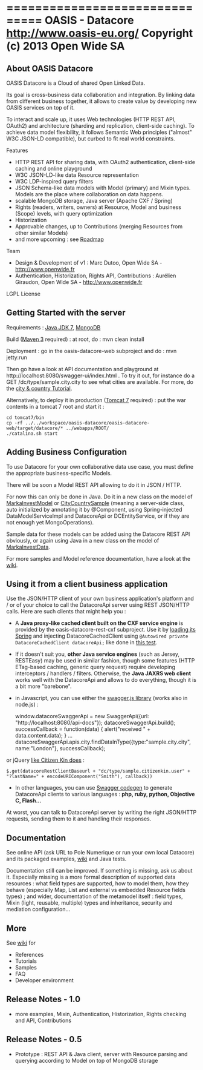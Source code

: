 ===============================
OASIS - Datacore
http://www.oasis-eu.org/
Copyright (c) 2013 Open Wide SA
===============================


About OASIS Datacore
--------------------

OASIS Datacore is a Cloud of shared Open Linked Data.

Its goal is cross-business data collaboration and integration. By linking data from different business together, it allows to create value by developing new OASIS services on top of it.

To interact and scale up, it uses Web technologies (HTTP REST API, OAuth2) and architecture (sharding and replication, client-side caching).
To achieve data model flexibility, it follows Semantic Web principles ("almost" W3C JSON-LD compatible), but curbed to fit real world constraints.

Features
   * HTTP REST API for sharing data, with OAuth2 authentication, client-side caching and online playground
   * W3C JSON-LD-like data Resource representation
   * W3C LDP-inspired query filters
   * JSON Schema-like data models with Model (primary) and Mixin types. Models are the place where collaboration on data happens.
   * scalable MongoDB storage, Java server (Apache CXF / Spring)
   * Rights (readers, writers, owners) at Resource, Model and business (Scope) levels, with query optimization
   * Historization
   * Approvable changes, up to Contributions (merging Resources from other similar Models)
   * and more upcoming : see [Roadmap](https://github.com/pole-numerique/oasis-datacore/issues)

Team
   * Design & Development of v1 : Marc Dutoo, Open Wide SA - http://www.openwide.fr
   * Authentication, Historization, Rights API, Contributions : Aurélien Giraudon, Open Wide SA - http://www.openwide.fr

LGPL License


Getting Started with the server
-------------------------------

Requirements : [Java JDK 7](http://www.oracle.com/technetwork/java/javase/downloads/jdk7-downloads-1880260.html), [MongoDB](http://docs.mongodb.org/manual/installation/)

Build ([Maven 3](http://maven.apache.org/download.cgi) required) : at root, do : mvn clean install

Deployment : go in the oasis-datacore-web subproject and do : mvn jetty:run

Then go have a look at API documentation and playground at http://localhost:8080/swagger-ui/index.html . To try it out, for instance do a GET /dc/type/sample.city.city to see what cities are available. For more, do the [city & country Tutorial](https://github.com/pole-numerique/oasis-datacore/wiki/Tutorial---city-&-country).

Alternatively, to deploy it in production ([Tomcat 7](http://tomcat.apache.org/download-70.cgi) required) : put the war contents in a tomcat 7 root and start it :

    cd tomcat7/bin
    cp -rf ../../workspace/oasis-datacore/oasis-datacore-web/target/datacore/* ../webapps/ROOT/
    ./catalina.sh start


Adding Business Configuration
-----------------------------

To use Datacore for your own collaborative data use case, you must define the appropriate business-specific Models.

There will be soon a Model REST API allowing to do it in JSON / HTTP.

For now this can only be done in Java. Do it in a new class on the model of [MarkaInvestModel](https://github.com/pole-numerique/oasis-datacore/blob/master/oasis-datacore-core/src/main/java/org/oasis/datacore/core/sample/MarkaInvestModel.java) or [CityCountrySample](https://github.com/pole-numerique/oasis-datacore/blob/master/oasis-datacore-core/src/main/java/org/oasis/datacore/core/sample/CityCountrySample.java) (meaning a server-side class, auto initialized by annotating it by @Component, using Spring-injected DataModelServiceImpl and DatacoreApi or DCEntityService, or if they are not enough yet MongoOperations).

Sample data for these models can be added using the Datacore REST API obviously, or again using Java in a new class on the model of [MarkaInvestData](https://github.com/pole-numerique/oasis-datacore/blob/master/oasis-datacore-core/src/main/java/org/oasis/datacore/core/sample/MarkaInvestData.java).

For more samples and Model reference documentation, have a look at the [wiki](https://github.com/pole-numerique/oasis-datacore/wiki).


Using it from a client business application
-------------------------------------------

Use the JSON/HTTP client of your own business application's platform and / or of your choice to call the DatacoreApi server using REST JSON/HTTP calls. Here are such clients that might help you :

- A **Java proxy-like cached client built on the CXF service engine** is provided by the oasis-datacore-rest-cxf subproject. Use it by [loading its Spring](https://github.com/pole-numerique/oasis-datacore/blob/master/oasis-datacore-rest-cxf/src/main/resources/oasis-datacore-rest-client-context.xml) and injecting DatacoreCachedClient using ```@Autowired private DatacoreCachedClient datacoreApi;``` like done in [this test](https://github.com/pole-numerique/oasis-datacore/blob/master/oasis-datacore-rest-cxf/src/test/java/org/oasis/datacore/rest/api/client/DatacoreApiCXFClientTest.java).

- If it doesn't suit you, **other Java service engines** (such as Jersey, RESTEasy) may be used in similar fashion, though some features (HTTP ETag-based caching, generic query request) require developing interceptors / handlers / filters. Otherwise, the **Java JAXRS web client** works well with the DatacoreApi and allows to do everything, though it is a bit more "barebone".

- in Javascript, you can use either the [swagger.js library](https://github.com/wordnik/swagger-js) (works also in node.js) :

    window.datacoreSwaggerApi = new SwaggerApi({url: "http://localhost:8080/api-docs"});
    datacoreSwaggerApi.build();
    successCallback = function(data) { alert("received " + data.content.data); }
    ...
    datacoreSwaggerApi.apis.city.findDataInType({type:"sample.city.city", name:"London"},  successCallback);

or jQuery [like Citizen Kin does](https://github.com/pole-numerique/oasis-gru/blob/master/oasis-gru-parent/oasis-gru-webapps/oasis-gru-webapps-back/src/main/webapp/WEB-INF/jsp/permissions.jsp) :

    $.get(datacoreRestClientBaseurl + "dc/type/sample.citizenkin.user" + "?lastName=" + encodeURIComponent("Smith"), callback))

- In other languages, you can use [Swagger codegen](https://github.com/wordnik/swagger-codegen) to generate DatacoreApi clients to various languages : **php, ruby, python, Objective C, Flash...**

At worst, you can talk to DatacoreApi server by writing the right JSON/HTTP requests, sending them to it and handling their responses.


Documentation
--------------

See online API (ask URL to Pole Numerique or run your own local Datacore) and its packaged examples, [wiki](https://github.com/pole-numerique/oasis-datacore/wiki) and Java tests.

Documentation still can be improved. If something is missing, ask us about it. Especially missing is a more formal description of supported data resources : what field types are supported, how to model them, how they behave (especially Map, List and external vs embedded Resource fields types) ; and wider, documentation of the metamodel itself : field types, Mixin (light, reusable, multiple) types and inheritance, security and mediation configuration...


More
----
See [wiki](https://github.com/pole-numerique/oasis-datacore/wiki) for
* References
* Tutorials
* Samples
* FAQ
* Developer environment


Release Notes - 1.0
-------------------
* more examples, Mixin, Authentication, Historization, Rights checking and API, Contributions


Release Notes - 0.5
-------------------
* Prototype : REST API & Java client, server with Resource parsing and querying according to Model on top of MongoDB storage


